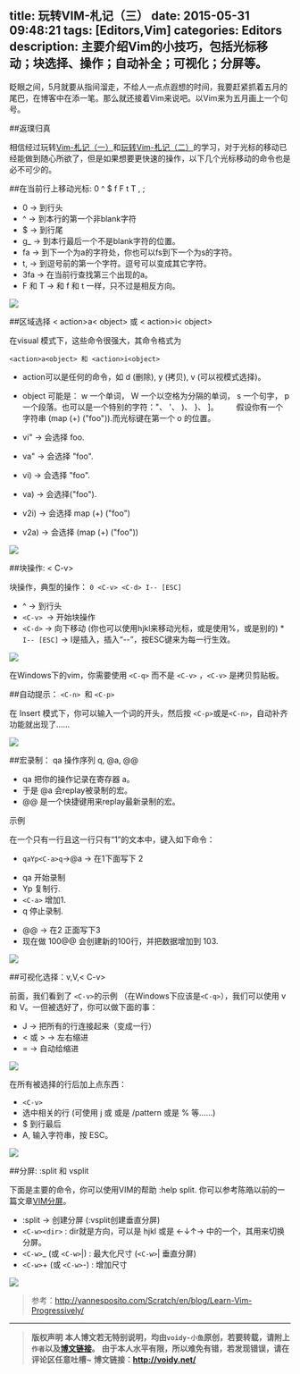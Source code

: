 title: 玩转VIM-札记（三）
date: 2015-05-31 09:48:21
tags: [Editors,Vim]
categories: Editors
description: 主要介绍Vim的小技巧，包括光标移动；块选择、操作；自动补全；可视化；分屏等。
---

眨眼之间，5月就要从指间溜走，不给人一点点遐想的时间，我要赶紧抓着五月的尾巴，在博客中在添一笔。那么就还接着Vim来说吧。以Vim来为五月画上一个句号。

##返璞归真

相信经过玩转[Vim-札记（一）](http://voidy.net/2015/04/17/Vim_1/)和[玩转Vim-札记（二）](http://voidy.net/2015/04/26/Vim_2/)的学习，对于光标的移动已经能做到随心所欲了，但是如果想要更快速的操作，以下几个光标移动的命令也是必不可少的。

##在当前行上移动光标: 0 ^ $ f F t T , ;

* 0 → 到行头
* ^ → 到本行的第一个非blank字符
* $ → 到行尾
* g_ → 到本行最后一个不是blank字符的位置。
* fa → 到下一个为a的字符处，你也可以fs到下一个为s的字符。
* t, → 到逗号前的第一个字符。逗号可以变成其它字符。
* 3fa → 在当前行查找第三个出现的a。
* F 和 T → 和 f 和 t 一样，只不过是相反方向。

![](http://yannesposito.com/Scratch/img/blog/Learn-Vim-Progressively/line_moves.jpg)

##区域选择 < action>a< object> 或 < action>i< object>

在visual 模式下，这些命令很强大，其命令格式为

	<action>a<object> 和 <action>i<object>

* action可以是任何的命令，如 d (删除), y (拷贝), v (可以视模式选择)。
* object 可能是： w 一个单词， W 一个以空格为分隔的单词， s 一个句字， p 一个段落。也可以是一个特别的字符："、 '、 )、 }、 ]。
　　假设你有一个字符串 (map (+) ("foo")).而光标键在第一个 o 的位置。

* vi" → 会选择 foo.
* va" → 会选择 "foo".
* vi) → 会选择 "foo".
* va) → 会选择("foo").
* v2i) → 会选择 map (+) ("foo")
* v2a) → 会选择 (map (+) ("foo"))

![](http://yannesposito.com/Scratch/img/blog/Learn-Vim-Progressively/textobjects.png)

##块操作: < C-v>

块操作，典型的操作： `0 <C-v> <C-d> I-- [ESC]`

* ^ → 到行头
* `<C-v> `→ 开始块操作
* `<C-d>` → 向下移动 (你也可以使用hjkl来移动光标，或是使用%，或是别的)
*` I-- [ESC]` → I是插入，插入“--”，按ESC键来为每一行生效。

![](http://yannesposito.com/Scratch/img/blog/Learn-Vim-Progressively/rectangular-blocks.gif)

在Windows下的vim，你需要使用 `<C-q>` 而不是 `<C-v>` ，`<C-v>` 是拷贝剪贴板。

##自动提示： `<C-n> `和 `<C-p>`

在 Insert 模式下，你可以输入一个词的开头，然后按 `<C-p>`或是`<C-n>`，自动补齐功能就出现了……

![](http://yannesposito.com/Scratch/img/blog/Learn-Vim-Progressively/completion.gif)

##宏录制： qa 操作序列 q, @a, @@

* qa 把你的操作记录在寄存器 a。
* 于是 @a 会replay被录制的宏。
* @@ 是一个快捷键用来replay最新录制的宏。

示例

在一个只有一行且这一行只有“1”的文本中，键入如下命令：

* `qaYp<C-a>q`→@a → 在1下面写下 2
- qa 开始录制
- Yp 复制行.
- `<C-a>` 增加1.
- q 停止录制.
* @@ → 在2 正面写下3
* 现在做 100@@ 会创建新的100行，并把数据增加到 103.

![](http://yannesposito.com/Scratch/img/blog/Learn-Vim-Progressively/macros.gif)


##可视化选择：v,V,< C-v>

前面，我们看到了 `<C-v>`的示例 （在Windows下应该是`<C-q>`），我们可以使用 v 和 V。一但被选好了，你可以做下面的事：

* J → 把所有的行连接起来（变成一行）
* < 或 > → 左右缩进
* = → 自动给缩进 

![](http://yannesposito.com/Scratch/img/blog/Learn-Vim-Progressively/autoindent.gif)

在所有被选择的行后加上点东西：

* `<C-v>`
* 选中相关的行 (可使用 j 或 <C-d> 或是 /pattern 或是 % 等……)
* $ 到行最后
* A, 输入字符串，按 ESC。

![](http://yannesposito.com/Scratch/img/blog/Learn-Vim-Progressively/append-to-many-lines.gif)

##分屏: :split 和 vsplit 

下面是主要的命令，你可以使用VIM的帮助 :help split. 你可以参考陈皓以前的一篇文章[VIM分屏](http://coolshell.cn/articles/1679.html)。

* :split → 创建分屏 (:vsplit创建垂直分屏)
* `<C-w><dir>` : dir就是方向，可以是 hjkl 或是 ←↓↑→ 中的一个，其用来切换分屏。
* `<C-w>`_ (或 `<C-w>`|) : 最大化尺寸 (`<C-w>`| 垂直分屏)
* `<C-w>`+ (或 `<C-w>`-) : 增加尺寸

![](http://yannesposito.com/Scratch/img/blog/Learn-Vim-Progressively/split.gif)


> 参考：http://yannesposito.com/Scratch/en/blog/Learn-Vim-Progressively/

---
> **版权声明**
> **本人博文若无特别说明，均由`voidy-小鱼`原创，若要转载，请附上`作者`以及[博文链接](http://voidy.net)。**
> **由于本人水平有限，所以难免有错，若发现错误，请在评论区任意吐槽~**
> **博文链接：<http://voidy.net/>**